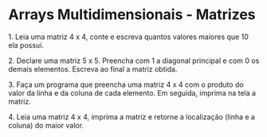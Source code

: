 # Arrays Multidimensionais \- Matrizes 

1\. Leia uma matriz 4 x 4, conte e escreva quantos valores maiores que 10 ela possui.

2\. Declare uma matriz 5 x 5\. Preencha com 1 a diagonal principal e com 0 os demais elementos. Escreva ao final a matriz obtida.

3\. Faça um programa que preencha uma matriz 4 x 4 com o produto do valor da linha e da coluna de cada elemento. Em seguida, imprima na tela a matriz.

4\. Leia uma matriz 4 x 4, imprima a matriz e retorne a localização (linha e a coluna) do maior valor.


